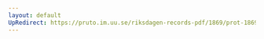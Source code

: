 ```yaml
---
layout: default
UpRedirect: https://pruto.im.uu.se/riksdagen-records-pdf/1869/prot-1869--fk--331.pdf
---
```

